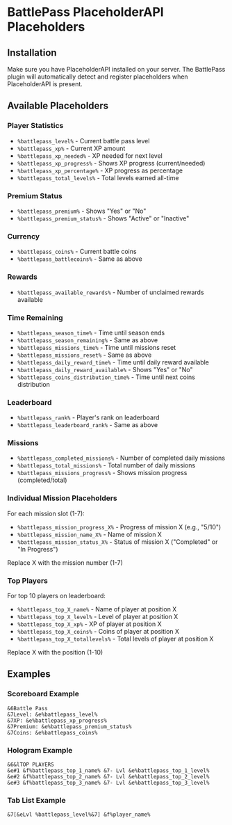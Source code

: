 # BattlePass PlaceholderAPI Placeholders

## Installation
Make sure you have PlaceholderAPI installed on your server. The BattlePass plugin will automatically detect and register placeholders when PlaceholderAPI is present.

## Available Placeholders

### Player Statistics
- `%battlepass_level%` - Current battle pass level
- `%battlepass_xp%` - Current XP amount
- `%battlepass_xp_needed%` - XP needed for next level
- `%battlepass_xp_progress%` - Shows XP progress (current/needed)
- `%battlepass_xp_percentage%` - XP progress as percentage
- `%battlepass_total_levels%` - Total levels earned all-time

### Premium Status
- `%battlepass_premium%` - Shows "Yes" or "No"
- `%battlepass_premium_status%` - Shows "Active" or "Inactive"

### Currency
- `%battlepass_coins%` - Current battle coins
- `%battlepass_battlecoins%` - Same as above

### Rewards
- `%battlepass_available_rewards%` - Number of unclaimed rewards available

### Time Remaining
- `%battlepass_season_time%` - Time until season ends
- `%battlepass_season_remaining%` - Same as above
- `%battlepass_missions_time%` - Time until missions reset
- `%battlepass_missions_reset%` - Same as above
- `%battlepass_daily_reward_time%` - Time until daily reward available
- `%battlepass_daily_reward_available%` - Shows "Yes" or "No"
- `%battlepass_coins_distribution_time%` - Time until next coins distribution

### Leaderboard
- `%battlepass_rank%` - Player's rank on leaderboard
- `%battlepass_leaderboard_rank%` - Same as above

### Missions
- `%battlepass_completed_missions%` - Number of completed daily missions
- `%battlepass_total_missions%` - Total number of daily missions
- `%battlepass_missions_progress%` - Shows mission progress (completed/total)

### Individual Mission Placeholders
For each mission slot (1-7):
- `%battlepass_mission_progress_X%` - Progress of mission X (e.g., "5/10")
- `%battlepass_mission_name_X%` - Name of mission X
- `%battlepass_mission_status_X%` - Status of mission X ("Completed" or "In Progress")

Replace X with the mission number (1-7)

### Top Players
For top 10 players on leaderboard:
- `%battlepass_top_X_name%` - Name of player at position X
- `%battlepass_top_X_level%` - Level of player at position X
- `%battlepass_top_X_xp%` - XP of player at position X
- `%battlepass_top_X_coins%` - Coins of player at position X
- `%battlepass_top_X_totallevels%` - Total levels of player at position X

Replace X with the position (1-10)

## Examples

### Scoreboard Example
```
&6Battle Pass
&7Level: &e%battlepass_level%
&7XP: &e%battlepass_xp_progress%
&7Premium: &e%battlepass_premium_status%
&7Coins: &e%battlepass_coins%
```

### Hologram Example
```
&6&lTOP PLAYERS
&e#1 &f%battlepass_top_1_name% &7- Lvl &e%battlepass_top_1_level%
&e#2 &f%battlepass_top_2_name% &7- Lvl &e%battlepass_top_2_level%
&e#3 &f%battlepass_top_3_name% &7- Lvl &e%battlepass_top_3_level%
```

### Tab List Example
```
&7[&eLvl %battlepass_level%&7] &f%player_name%
```
